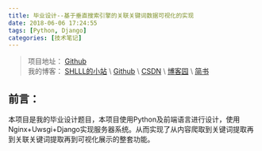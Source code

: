 ```yaml
---
title: 毕业设计--基于垂直搜索引擎的关联关键词数据可视化的实现
date: 2018-06-06 17:24:55
tags: [Python, Django]
categories: [技术笔记]
---
```


>项目地址： [Github](https://github.com/shlllshlll/keyvisual)  
>我的博客： [SHLLL的小站](http://shlll.me) \ [Github](https://shlllshlll.github.io/) \ [CSDN](http://blog.csdn.net/u011880112) \ [博客园](http://www.cnblogs.com/shlll/) \ [简书](https://www.jianshu.com/u/cbf8b521f6c2)

## 前言：

本项目是我的毕业设计题目，本项目使用Python及前端语言进行设计，使用Nginx+Uwsgi+Django实现服务器系统。从而实现了从内容爬取到关键词提取再到关联关键词提取再到可视化展示的整套功能。
